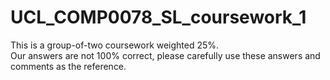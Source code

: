 # UCL_COMP0078_SL_coursework_1
This is a group-of-two coursework weighted 25%.\
Our answers are not 100% correct, please carefully use these answers and comments as the reference.
